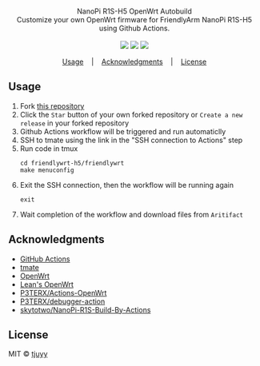 <p align=center>
  <br>
  <span>NanoPi R1S-H5 OpenWrt Autobuild</span>
  <br>
  <span>Customize your own OpenWrt firmware for FriendlyArm NanoPi R1S-H5 using Github Actions.</span>
  <br>
  <br>
  <a target="_blank" href="LICENSE" title="License: MIT"><img src="https://img.shields.io/github/license/mashape/apistatus.svg?style=flat-square&label=LICENSE"></a>
  <a target="_blank" href="https://github.com/tjuyy/NanoPi-R1S-H5-Openwrt-Autobuild/stargazers" title="Stars"><img src="https://img.shields.io/github/stars/tjuyy/NanoPi-R1S-H5-Openwrt-Autobuild.svg?style=flat-square&label=Stars"></a>
  <a target="_blank" href="https://github.com/tjuyy/NanoPi-R1S-H5-Openwrt-Autobuild/fork" title="Forks"><img src="https://img.shields.io/github/forks/tjuyy/NanoPi-R1S-H5-Openwrt-Autobuild.svg?style=flat-square&label=Forks"></a>
</p>

<p align="center">
  <a href="#usage">Usage</a>
  &nbsp;&nbsp;&nbsp;|&nbsp;&nbsp;&nbsp;
  <a href="#acknowledgments">Acknowledgments</a>
  &nbsp;&nbsp;&nbsp;|&nbsp;&nbsp;&nbsp;
  <a href="#license">License</a>
</p>



## Usage

1. Fork [this repository](https://github.com/tjuyy/NanoPi-R1S-H5-Openwrt-Autobuild)
2. Click the `Star` button of your own forked repository or `Create a new release` in your forked repository 
3. Github Actions workflow will be triggered and run automaticlly
4. SSH to tmate using the link in the "SSH connection to Actions" step
5. Run code in tmux
    ```shell
    cd friendlywrt-h5/friendlywrt
    make menuconfig
    ``` 
6. Exit the SSH connection, then the workflow will be running again
    ```shell
    exit
    ````
7. Wait completion of the workflow and download files from `Aritifact`

## Acknowledgments

- [GitHub Actions](https://github.com/features/actions)
- [tmate](https://github.com/tmate-io/tmate)
- [OpenWrt](https://github.com/openwrt/openwrt)
- [Lean's OpenWrt](https://github.com/coolsnowwolf/lede)
- [P3TERX/Actions-OpenWrt](https://github.com/P3TERX/Actions-OpenWrt)
- [P3TERX/debugger-action](https://github.com/P3TERX/debugger-action)
- [skytotwo/NanoPi-R1S-Build-By-Actions](https://github.com/skytotwo/NanoPi-R1S-Build-By-Actions)

## License

MIT © [tjuyy](https://github.com/tjuyy)
